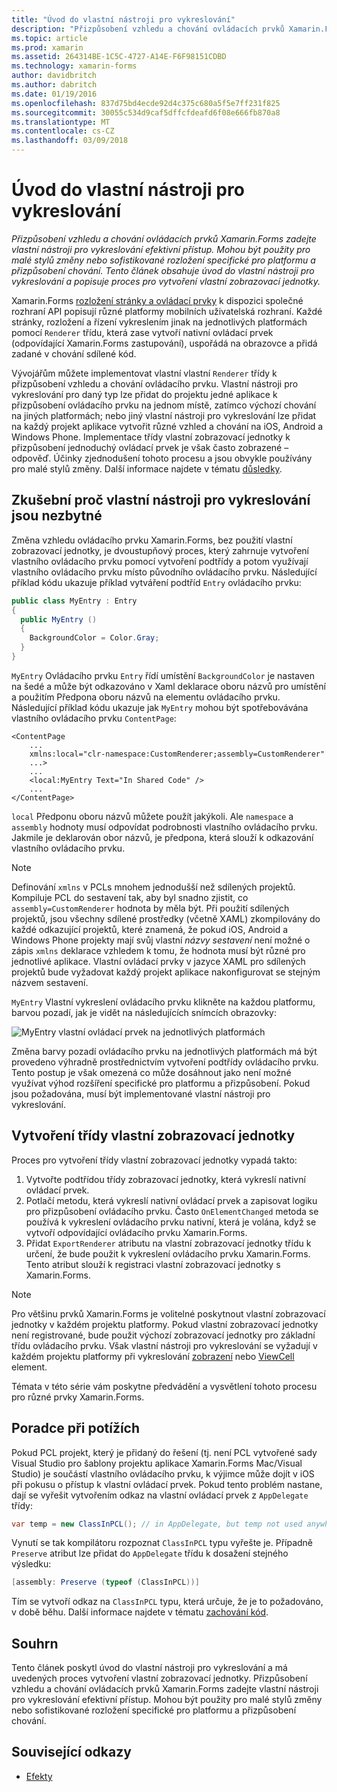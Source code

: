```yaml
---
title: "Úvod do vlastní nástroji pro vykreslování"
description: "Přizpůsobení vzhledu a chování ovládacích prvků Xamarin.Forms zadejte vlastní nástroji pro vykreslování efektivní přístup. Mohou být použity pro malé stylů změny nebo sofistikované rozložení specifické pro platformu a přizpůsobení chování. Tento článek obsahuje úvod do vlastní nástroji pro vykreslování a popisuje proces pro vytvoření vlastní zobrazovací jednotky."
ms.topic: article
ms.prod: xamarin
ms.assetid: 264314BE-1C5C-4727-A14E-F6F98151CDBD
ms.technology: xamarin-forms
author: davidbritch
ms.author: dabritch
ms.date: 01/19/2016
ms.openlocfilehash: 837d75bd4ecde92d4c375c680a5f5e7ff231f825
ms.sourcegitcommit: 30055c534d9caf5dffcfdeafd6f08e666fb870a8
ms.translationtype: MT
ms.contentlocale: cs-CZ
ms.lasthandoff: 03/09/2018
---
```

# <a name="introduction-to-custom-renderers"></a>Úvod do vlastní nástroji pro vykreslování

_Přizpůsobení vzhledu a chování ovládacích prvků Xamarin.Forms zadejte vlastní nástroji pro vykreslování efektivní přístup. Mohou být použity pro malé stylů změny nebo sofistikované rozložení specifické pro platformu a přizpůsobení chování. Tento článek obsahuje úvod do vlastní nástroji pro vykreslování a popisuje proces pro vytvoření vlastní zobrazovací jednotky._

Xamarin.Forms [rozložení stránky a ovládací prvky](~/xamarin-forms/user-interface/controls/index.md) k dispozici společné rozhraní API popisují různé platformy mobilních uživatelská rozhraní. Každé stránky, rozložení a řízení vykreslením jinak na jednotlivých platformách pomocí `Renderer` třídu, která zase vytvoří nativní ovládací prvek (odpovídající Xamarin.Forms zastupování), uspořádá na obrazovce a přidá zadané v chování sdílené kód.

Vývojářům můžete implementovat vlastní vlastní `Renderer` třídy k přizpůsobení vzhledu a chování ovládacího prvku. Vlastní nástroji pro vykreslování pro daný typ lze přidat do projektu jedné aplikace k přizpůsobení ovládacího prvku na jednom místě, zatímco výchozí chování na jiných platformách; nebo jiný vlastní nástroji pro vykreslování lze přidat na každý projekt aplikace vytvořit různé vzhled a chování na iOS, Android a Windows Phone. Implementace třídy vlastní zobrazovací jednotky k přizpůsobení jednoduchý ovládací prvek je však často zobrazené – odpověď. Účinky zjednodušení tohoto procesu a jsou obvykle používány pro malé stylů změny. Další informace najdete v tématu [důsledky](~/xamarin-forms/app-fundamentals/effects/index.md).

## <a name="examining-why-custom-renderers-are-necessary"></a>Zkušební proč vlastní nástroji pro vykreslování jsou nezbytné

Změna vzhledu ovládacího prvku Xamarin.Forms, bez použití vlastní zobrazovací jednotky, je dvoustupňový proces, který zahrnuje vytvoření vlastního ovládacího prvku pomocí vytvoření podtřídy a potom využívají vlastního ovládacího prvku místo původního ovládacího prvku. Následující příklad kódu ukazuje příklad vytváření podtříd `Entry` ovládacího prvku:

```csharp
public class MyEntry : Entry
{
  public MyEntry ()
  {
    BackgroundColor = Color.Gray;
  }
}
```

`MyEntry` Ovládacího prvku `Entry` řídí umístění `BackgroundColor` je nastaven na šedé a může být odkazováno v Xaml deklarace oboru názvů pro umístění a použitím Předpona oboru názvů na elementu ovládacího prvku. Následující příklad kódu ukazuje jak `MyEntry` mohou být spotřebovávána vlastního ovládacího prvku `ContentPage`:

```xaml
<ContentPage
    ...
    xmlns:local="clr-namespace:CustomRenderer;assembly=CustomRenderer"
    ...>
    ...
    <local:MyEntry Text="In Shared Code" />
    ...
</ContentPage>
```

`local` Předponu oboru názvů můžete použít jakýkoli. Ale `namespace` a `assembly` hodnoty musí odpovídat podrobnosti vlastního ovládacího prvku. Jakmile je deklarován obor názvů, je předpona, která slouží k odkazování vlastního ovládacího prvku.

> [!NOTE]
> Definování `xmlns` v PCLs mnohem jednodušší než sdílených projektů. Kompiluje PCL do sestavení tak, aby byl snadno zjistit, co `assembly=CustomRenderer` hodnota by měla být. Při použití sdílených projektů, jsou všechny sdílené prostředky (včetně XAML) zkompilovány do každé odkazující projektů, které znamená, že pokud iOS, Android a Windows Phone projekty mají svůj vlastní *názvy sestavení* není možné o zápis `xmlns` deklarace vzhledem k tomu, že hodnota musí být různé pro jednotlivé aplikace. Vlastní ovládací prvky v jazyce XAML pro sdílených projektů bude vyžadovat každý projekt aplikace nakonfigurovat se stejným názvem sestavení.

`MyEntry` Vlastní vykreslení ovládacího prvku klikněte na každou platformu, barvou pozadí, jak je vidět na následujících snímcích obrazovky:

![](introduction-images/screenshots.png "MyEntry vlastní ovládací prvek na jednotlivých platformách")

Změna barvy pozadí ovládacího prvku na jednotlivých platformách má být provedeno výhradně prostřednictvím vytvoření podtřídy ovládacího prvku. Tento postup je však omezená co může dosáhnout jako není možné využívat výhod rozšíření specifické pro platformu a přizpůsobení. Pokud jsou požadována, musí být implementované vlastní nástroji pro vykreslování.

## <a name="creating-a-custom-renderer-class"></a>Vytvoření třídy vlastní zobrazovací jednotky

Proces pro vytvoření třídy vlastní zobrazovací jednotky vypadá takto:

1. Vytvořte podtřídou třídy zobrazovací jednotky, která vykreslí nativní ovládací prvek.
1. Potlačí metodu, která vykreslí nativní ovládací prvek a zapisovat logiku pro přizpůsobení ovládacího prvku. Často `OnElementChanged` metoda se používá k vykreslení ovládacího prvku nativní, která je volána, když se vytvoří odpovídající ovládacího prvku Xamarin.Forms.
1. Přidat `ExportRenderer` atributu na vlastní zobrazovací jednotky třídu k určení, že bude použit k vykreslení ovládacího prvku Xamarin.Forms. Tento atribut slouží k registraci vlastní zobrazovací jednotky s Xamarin.Forms.

> [!NOTE]
> Pro většinu prvků Xamarin.Forms je volitelné poskytnout vlastní zobrazovací jednotky v každém projektu platformy. Pokud vlastní zobrazovací jednotky není registrované, bude použit výchozí zobrazovací jednotky pro základní třídu ovládacího prvku. Však vlastní nástroji pro vykreslování se vyžadují v každém projektu platformy při vykreslování [zobrazení](https://developer.xamarin.com/api/type/Xamarin.Forms.View/) nebo [ViewCell](https://developer.xamarin.com/api/type/Xamarin.Forms.ViewCell/) element.

Témata v této série vám poskytne předvádění a vysvětlení tohoto procesu pro různé prvky Xamarin.Forms.

## <a name="troubleshooting"></a>Poradce při potížích

Pokud PCL projekt, který je přidaný do řešení (tj. není PCL vytvořené sady Visual Studio pro šablony projektu aplikace Xamarin.Forms Mac/Visual Studio) je součástí vlastního ovládacího prvku, k výjimce může dojít v iOS při pokusu o přístup k vlastní ovládací prvek. Pokud tento problém nastane, dají se vyřešit vytvořením odkaz na vlastní ovládací prvek z `AppDelegate` třídy:

```csharp
var temp = new ClassInPCL(); // in AppDelegate, but temp not used anywhere
```

Vynutí se tak kompilátoru rozpoznat `ClassInPCL` typu vyřešte je. Případně `Preserve` atribut lze přidat do `AppDelegate` třídu k dosažení stejného výsledku:

```csharp
[assembly: Preserve (typeof (ClassInPCL))]
```

Tím se vytvoří odkaz na `ClassInPCL` typu, která určuje, že je to požadováno, v době běhu. Další informace najdete v tématu [zachování kód](~/ios/deploy-test/linker.md).

## <a name="summary"></a>Souhrn

Tento článek poskytl úvod do vlastní nástroji pro vykreslování a má uvedených proces vytvoření vlastní zobrazovací jednotky. Přizpůsobení vzhledu a chování ovládacích prvků Xamarin.Forms zadejte vlastní nástroji pro vykreslování efektivní přístup. Mohou být použity pro malé stylů změny nebo sofistikované rozložení specifické pro platformu a přizpůsobení chování.


## <a name="related-links"></a>Související odkazy

- [Efekty](~/xamarin-forms/app-fundamentals/effects/index.md)
